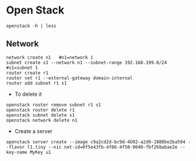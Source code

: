 # Open Stack

````
openstack -h | less
````


## Network

````
network create n1   #n1=network 1
subnet create s1 --network n1 --subnet-range 192.168.199.0/24       #s1=subnet 1
router create r1
router set r1 --external-gateway domain-internal
router add subnet r1 s1
````
- To delete it
````
openstack router remove subnet r1 s1
openstack router delete r1
openstack subnet delete s1
openstack network delete n1
```` 
- Create a server
````
openstack server create --image c9a2cd2d-bc9d-4b92-a2d9-1800be2ba594 --flavor l1.tiny --nic net-id=0f5e43fb-4f06-4f50-9040-fbf268abae2e --key-name MyKey u1
````





